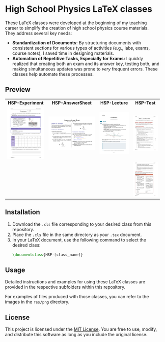 # High School Physics LaTeX classes

These LaTeX classes were developed at the beginning of my teaching career to simplify the creation of high school physics course materials. They address several key needs:

- **Standardization of Documents:** By structuring documents with consistent sections for various types of activities (e.g., labs, exams, course notes), I saved time in designing materials.
- **Automation of Repetitive Tasks, Especially for Exams:** I quickly realized that creating both an exam and its answer key, testing both, and making simultaneous updates was prone to *very* frequent errors. These classes help automate these processes.

## Preview

<table>
<tr>
    <th> HSP-Experiment </th>
    <th> HSP-AnswerSheet </th>
    <th> HSP-Lecture </th>
    <th> HSP-Test </th>
</tr>
<tr>
    <td> <img src="./res/HSP-Experiment-sample-1.jpg" alt="HSP-Experiment-sample-1.jpg" /> </td>
    <td> <img src="./res/HSP-AnswerSheet-sample-1.jpg" alt="HSP-AnswerSheet-sample-1.jpg" />  </td>
    <td> <img src="./res/HSP-Lecture-sample-1.jpg" alt="HSP-Lecture-sample-1.jpg" /> </td>
    <td> <img src="./res/HSP-Test-sample-1.jpg" alt="HSP-Test-sample-1.jpg" /> </td>
</tr>
<tr>
    <td> </td>
    <td> </td>
    <td> </td>
    <td> <img src="./res/HSP-Test-sample-2.jpg" alt="HSP-Test-sample-2.jpg" /> </td>
</table>

## Installation

1. Download the `.cls` file corresponding to your desired class from this repository.
2. Place the `.cls` file in the same directory as your `.tex` document.
3. In your LaTeX document, use the following command to select the desired class:
   ```latex
   \documentclass{HSP-[class_name]}
   ```

## Usage

Detailed instructions and examples for using these LaTeX classes are provided in the respective subfolders within this repository.

For examples of files produced with those classes, you can refer to the images in the `res/png` directory.

## License

This project is licensed under the [MIT License](https://choosealicense.com/licenses/mit/). You are free to use, modify, and distribute this software as long as you include the original license.
